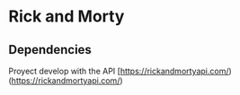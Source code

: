 # Rick and Morty

## Dependencies

Proyect develop with the API [https://rickandmortyapi.com/)(https://rickandmortyapi.com/)
